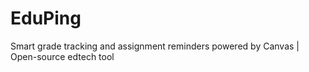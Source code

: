 # EduPing
Smart grade tracking and assignment reminders powered by Canvas | Open-source edtech tool
